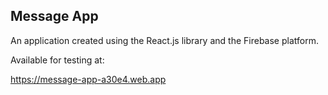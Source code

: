 ## Message App

An application created using the React.js library and the Firebase platform.

Available for testing at:

https://message-app-a30e4.web.app
